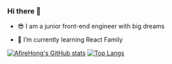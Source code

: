 ### Hi there 👋

<!--
**AfireHong/AfireHong** is a ✨ _special_ ✨ repository because its `README.md` (this file) appears on your GitHub profile.

Here are some ideas to get you started:

- 👯 I’m looking to collaborate on ...
- 🤔 I’m looking for help with ...
- 💬 Ask me about ...
- 📫 How to reach me: ...
- 😄 Pronouns: ...
- ⚡ Fun fact: ...
-->

- 😎 I am a junior front-end engineer with big dreams 

- 🌱 I’m currently learning React Family


[![AfireHong's GitHub stats](https://github-readme-stats.vercel.app/api?username=AfireHong&text_color=586069&layout=compact&hide_border=true&bg_color=fff&title_color=0366d6&count_private=true&show_icons=true&include_all_commits=true)](https://github.com/anuraghazra/github-readme-stats)
[![Top Langs](https://github-readme-stats.vercel.app/api/top-langs/?username=AfireHong&cache_seconds=1800&layout=compact&hide_border=true&bg_color=FFFFFF&icon_color=87b2fd&text_color=000000)](https://github.com/anuraghazra/github-readme-stats)
